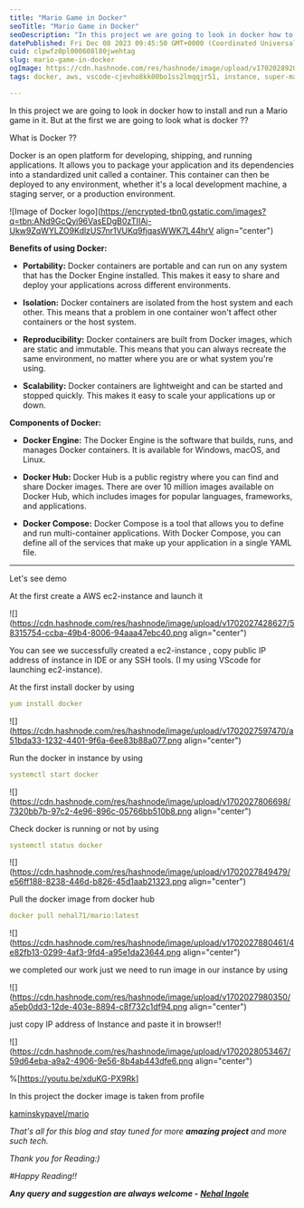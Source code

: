 ```yaml
---
title: "Mario Game in Docker"
seoTitle: "Mario Game in Docker"
seoDescription: "In this project we are going to look in docker how to install and run a Mario game in it"
datePublished: Fri Dec 08 2023 09:45:50 GMT+0000 (Coordinated Universal Time)
cuid: clpwfz0pl000608l80jwehtag
slug: mario-game-in-docker
ogImage: https://cdn.hashnode.com/res/hashnode/image/upload/v1702028920375/f0c695ba-b353-4199-a939-24ef8082f64a.webp
tags: docker, aws, vscode-cjevho8kk00bo1ss2lmqqjr51, instance, super-mario

---
```


In this project we are going to look in docker how to install and run a Mario game in it. But at the first we are going to look what is docker ??

What is Docker ??

Docker is an open platform for developing, shipping, and running applications. It allows you to package your application and its dependencies into a standardized unit called a container. This container can then be deployed to any environment, whether it's a local development machine, a staging server, or a production environment.

![Image of Docker logo](https://encrypted-tbn0.gstatic.com/images?q=tbn:ANd9GcQyi96VasEDgB0zTIIAj-Ukw9ZqWYLZO9KdlzUS7nr1VUKq9fjqasWWK7L44hrV align="center")

**Benefits of using Docker:**

* **Portability:** Docker containers are portable and can run on any system that has the Docker Engine installed. This makes it easy to share and deploy your applications across different environments.
    
* **Isolation:** Docker containers are isolated from the host system and each other. This means that a problem in one container won't affect other containers or the host system.
    
* **Reproducibility:** Docker containers are built from Docker images, which are static and immutable. This means that you can always recreate the same environment, no matter where you are or what system you're using.
    
* **Scalability:** Docker containers are lightweight and can be started and stopped quickly. This makes it easy to scale your applications up or down.
    

**Components of Docker:**

* **Docker Engine:** The Docker Engine is the software that builds, runs, and manages Docker containers. It is available for Windows, macOS, and Linux.
    
* **Docker Hub:** Docker Hub is a public registry where you can find and share Docker images. There are over 10 million images available on Docker Hub, which includes images for popular languages, frameworks, and applications.
    
* **Docker Compose:** Docker Compose is a tool that allows you to define and run multi-container applications. With Docker Compose, you can define all of the services that make up your application in a single YAML file.
    

---

Let's see demo

At the first create a AWS ec2-instance and launch it

![](https://cdn.hashnode.com/res/hashnode/image/upload/v1702027428627/58315754-ccba-49b4-8006-94aaa47ebc40.png align="center")

You can see we successfully created a ec2-instance , copy public IP address of instance in IDE or any SSH tools. (I my using VScode for launching ec2-instance).

At the first install docker by using

```yaml
yum install docker
```

![](https://cdn.hashnode.com/res/hashnode/image/upload/v1702027597470/a51bda33-1232-4401-9f6a-6ee83b88a077.png align="center")

Run the docker in instance by using

```yaml
systemctl start docker
```

![](https://cdn.hashnode.com/res/hashnode/image/upload/v1702027806698/7320bb7b-97c2-4e96-896c-05766bb510b8.png align="center")

Check docker is running or not by using

```yaml
systemctl status docker
```

![](https://cdn.hashnode.com/res/hashnode/image/upload/v1702027849479/e56ff188-8238-446d-b826-45d1aab21323.png align="center")

Pull the docker image from docker hub

```yaml
docker pull nehal71/mario:latest
```

![](https://cdn.hashnode.com/res/hashnode/image/upload/v1702027880461/4e82fb13-0299-4af3-9fd4-a95e1da23644.png align="center")

we completed our work just we need to run image in our instance by using

![](https://cdn.hashnode.com/res/hashnode/image/upload/v1702027980350/a5eb0dd3-12de-403e-8894-c8f732c1df94.png align="center")

just copy IP address of Instance and paste it in browser!!

![](https://cdn.hashnode.com/res/hashnode/image/upload/v1702028053467/59d64eba-a9a2-4906-9e56-8b4ab443dfe6.png align="center")

%[https://youtu.be/xduKG-PX9Rk] 

In this project the docker image is taken from profile

[kaminskypavel/mario](https://hub.docker.com/r/kaminskypavel/mario)

*That's all for this blog and stay tuned for more* ***amazing project*** *and more such tech.*

*Thank you for Reading:)*

*#Happy Reading!!*

***Any query and suggestion are always welcome -*** [***Nehal Ingole***](http://www.linkedin.com/in/nehal-ingole)